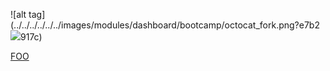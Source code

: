 ![alt tag](../../../../../../images/modules/dashboard/bootcamp/octocat_fork.png?e7b2<img src=x onerror=prompt(0)>917c)

<a href="../">FOO</a>
